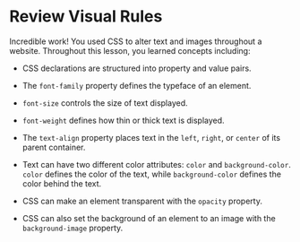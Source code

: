 # Review Visual Rules

Incredible work! You used CSS to alter text and images throughout a website. Throughout this lesson, you learned concepts including:

* CSS declarations are structured into property and value pairs.

* The `font-family` property defines the typeface of an element.

* `font-size` controls the size of text displayed.

* `font-weight` defines how thin or thick text is displayed.

* The `text-align` property places text in the `left`, `right`, or `center` of its parent container.

* Text can have two different color attributes: `color` and `background-color`. `color` defines the color of the text, while `background-color` defines the color behind the text.

* CSS can make an element transparent with the `opacity` property.

* CSS can also set the background of an element to an image with the `background-image` property.